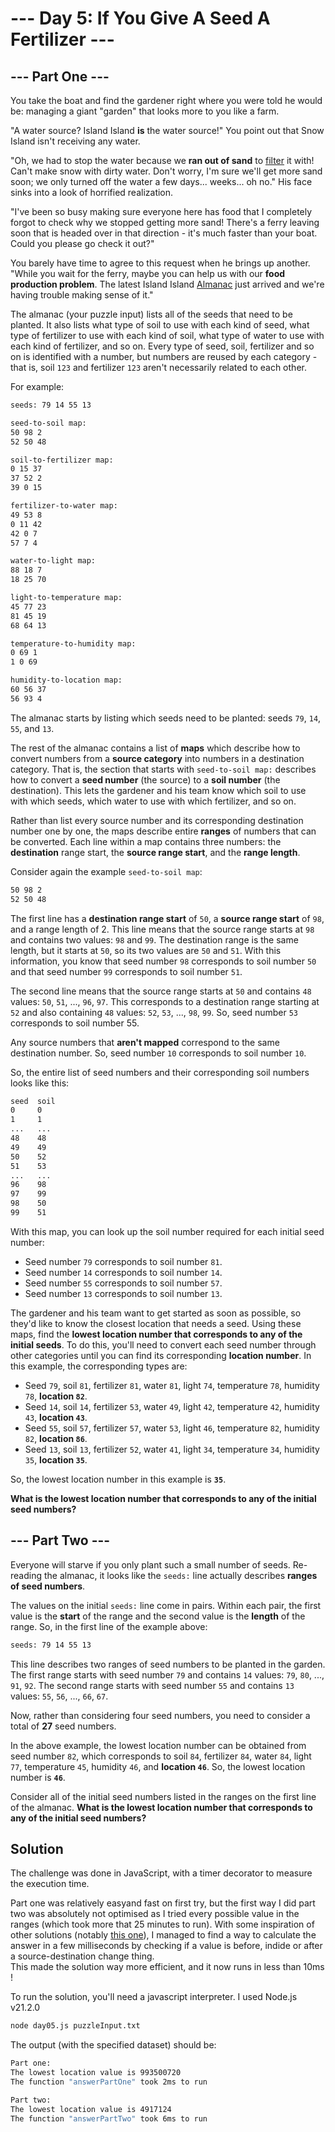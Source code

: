 # --- Day 5: If You Give A Seed A Fertilizer ---

## --- Part One ---

You take the boat and find the gardener right where you were told he would be: managing a giant "garden" that looks more to you like a farm.

"A water source? Island Island **is** the water source!" You point out that Snow Island isn't receiving any water.

"Oh, we had to stop the water because we **ran out of sand** to [filter](https://en.wikipedia.org/wiki/Sand_filter) it with! Can't make snow with dirty water. Don't worry, I'm sure we'll get more sand soon; we only turned off the water a few days... weeks... oh no." His face sinks into a look of horrified realization.

"I've been so busy making sure everyone here has food that I completely forgot to check why we stopped getting more sand! There's a ferry leaving soon that is headed over in that direction - it's much faster than your boat. Could you please go check it out?"

You barely have time to agree to this request when he brings up another. "While you wait for the ferry, maybe you can help us with our **food production problem**. The latest Island Island [Almanac](https://en.wikipedia.org/wiki/Almanac) just arrived and we're having trouble making sense of it."

The almanac (your puzzle input) lists all of the seeds that need to be planted. It also lists what type of soil to use with each kind of seed, what type of fertilizer to use with each kind of soil, what type of water to use with each kind of fertilizer, and so on. Every type of seed, soil, fertilizer and so on is identified with a number, but numbers are reused by each category - that is, soil ```123``` and fertilizer ```123``` aren't necessarily related to each other.

For example:

```txt
seeds: 79 14 55 13

seed-to-soil map:
50 98 2
52 50 48

soil-to-fertilizer map:
0 15 37
37 52 2
39 0 15

fertilizer-to-water map:
49 53 8
0 11 42
42 0 7
57 7 4

water-to-light map:
88 18 7
18 25 70

light-to-temperature map:
45 77 23
81 45 19
68 64 13

temperature-to-humidity map:
0 69 1
1 0 69

humidity-to-location map:
60 56 37
56 93 4
```

The almanac starts by listing which seeds need to be planted: seeds ```79```, ```14```, ```55```, and ```13```.

The rest of the almanac contains a list of **maps** which describe how to convert numbers from a **source category** into numbers in a destination category. That is, the section that starts with ```seed-to-soil map:``` describes how to convert a **seed number** (the source) to a **soil number** (the destination). This lets the gardener and his team know which soil to use with which seeds, which water to use with which fertilizer, and so on.

Rather than list every source number and its corresponding destination number one by one, the maps describe entire **ranges** of numbers that can be converted. Each line within a map contains three numbers: the **destination** range start, the **source range start**, and the **range length**.

Consider again the example ```seed-to-soil map```:

```txt
50 98 2
52 50 48
```

The first line has a **destination range start** of ```50```, a **source range start** of ```98```, and a range length of 2. This line means that the source range starts at ```98``` and contains two values: ```98``` and ```99```. The destination range is the same length, but it starts at ```50```, so its two values are ```50``` and ```51```. With this information, you know that seed number ```98``` corresponds to soil number ```50``` and that seed number ```99``` corresponds to soil number ```51```.

The second line means that the source range starts at ```50``` and contains ```48``` values: ```50```, ```51```, ..., ```96```, ```97```. This corresponds to a destination range starting at ```52``` and also containing ```48``` values: ```52```, ```53```, ..., ```98```, ```99```. So, seed number ```53``` corresponds to soil number 55.

Any source numbers that **aren't mapped** correspond to the same destination number. So, seed number ```10``` corresponds to soil number ```10```.

So, the entire list of seed numbers and their corresponding soil numbers looks like this:

```txt
seed  soil
0     0
1     1
...   ...
48    48
49    49
50    52
51    53
...   ...
96    98
97    99
98    50
99    51
```

With this map, you can look up the soil number required for each initial seed number:

* Seed number ```79``` corresponds to soil number ```81```.
* Seed number ```14``` corresponds to soil number ```14```.
* Seed number ```55``` corresponds to soil number ```57```.
* Seed number ```13``` corresponds to soil number ```13```.

The gardener and his team want to get started as soon as possible, so they'd like to know the closest location that needs a seed. Using these maps, find the **lowest location number that corresponds to any of the initial seeds**. To do this, you'll need to convert each seed number through other categories until you can find its corresponding **location number**. In this example, the corresponding types are:

* Seed ```79```, soil ```81```, fertilizer ```81```, water ```81```, light ```74```, temperature ```78```, humidity ```78```, **location ```82```**.
* Seed ```14```, soil ```14```, fertilizer ```53```, water ```49```, light ```42```, temperature ```42```, humidity ```43```, **location ```43```**.
* Seed ```55```, soil ```57```, fertilizer ```57```, water ```53```, light ```46```, temperature ```82```, humidity ```82```, **location ```86```**.
* Seed ```13```, soil ```13```, fertilizer ```52```, water ```41```, light ```34```, temperature ```34```, humidity ```35```, **location ```35```**.

So, the lowest location number in this example is **```35```**.

**What is the lowest location number that corresponds to any of the initial seed numbers?**

## --- Part Two ---

Everyone will starve if you only plant such a small number of seeds. Re-reading the almanac, it looks like the ```seeds:``` line actually describes **ranges of seed numbers**.

The values on the initial ```seeds:``` line come in pairs. Within each pair, the first value is the **start** of the range and the second value is the **length** of the range. So, in the first line of the example above:

```txt
seeds: 79 14 55 13
```

This line describes two ranges of seed numbers to be planted in the garden. The first range starts with seed number ```79``` and contains ```14``` values: ```79```, ```80```, ..., ```91```, ```92```. The second range starts with seed number ```55``` and contains ```13``` values: ```55```, ```56```, ..., ```66```, ```67```.

Now, rather than considering four seed numbers, you need to consider a total of **27** seed numbers.

In the above example, the lowest location number can be obtained from seed number ```82```, which corresponds to soil ```84```, fertilizer ```84```, water ```84```, light ```77```, temperature ```45```, humidity ```46```, and **location ```46```**. So, the lowest location number is **```46```**.

Consider all of the initial seed numbers listed in the ranges on the first line of the almanac. **What is the lowest location number that corresponds to any of the initial seed numbers?**

## Solution

The challenge was done in JavaScript, with a timer decorator to measure the execution time.

Part one was relatively easyand fast on first try, but the first way I did part two was absolutely not optimised as I tried every possible value in the ranges (which took more that 25 minutes to run). With some inspiration of other solutions (notably [this one](https://github.com/Noble-Mushtak/Advent-of-Code/blob/main/2023/day05/solution2.py)), I managed to find a way to calculate the answer in a few milliseconds by checking if a value is before, indide or after a source-destination change thing.  
This made the solution way more efficient, and it now runs in less than 10ms !

To run the solution, you'll need a javascript interpreter. I used Node.js v21.2.0

```zsh
node day05.js puzzleInput.txt
```

The output (with the specified dataset) should be:

```zsh
Part one:
The lowest location value is 993500720
The function "answerPartOne" took 2ms to run

Part two:
The lowest location value is 4917124
The function "answerPartTwo" took 6ms to run
```
